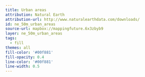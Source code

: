 ```yaml
---
title: Urban areas
attribution: Natural Earth
attribution-url: http://www.naturalearthdata.com/downloads/
id: ne_50m_urban_areas
source-url: mapbox://mappingfuture.6x3zbyb9
layer: ne_50m_urban_areas
tags:
  - fill
themes: all
fill-color: '#00f881'
fill-opacity: 0.4
line-color: '#00f881'
line-width: 0.5
---
```

